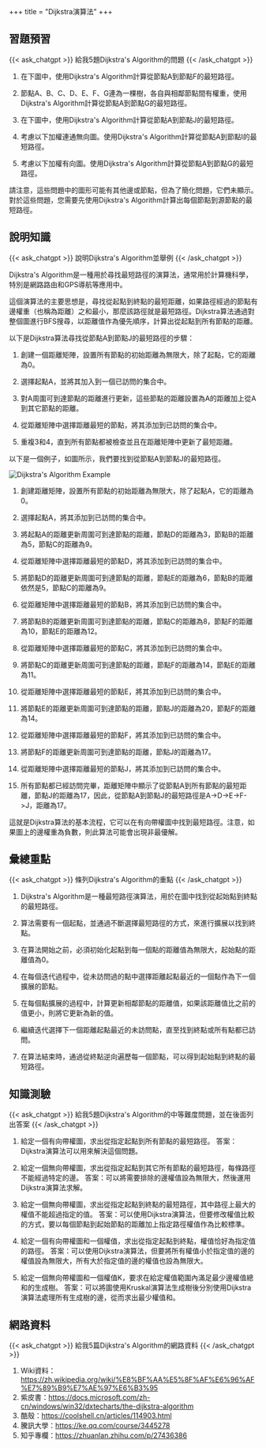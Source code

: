 +++
title = "Dijkstra演算法"
+++
## 習題預習
{{< ask_chatgpt >}}
給我5題Dijkstra's Algorithm的問題
{{< /ask_chatgpt >}}



1. 在下圖中，使用Dijkstra's Algorithm計算從節點A到節點F的最短路徑。

2. 節點A、B、C、D、E、F、G連為一棵樹，各自與相鄰節點間有權重，使用Dijkstra's Algorithm計算從節點A到節點G的最短路徑。

3. 在下圖中，使用Dijkstra's Algorithm計算從節點A到節點J的最短路徑。

4. 考慮以下加權連通無向圖。使用Dijkstra's Algorithm計算從節點A到節點I的最短路徑。

5. 考慮以下加權有向圖。使用Dijkstra's Algorithm計算從節點A到節點G的最短路徑。

請注意，這些問題中的圖形可能有其他邊或節點，但為了簡化問題，它們未顯示。對於這些問題，您需要先使用Dijkstra's Algorithm計算出每個節點到源節點的最短路徑。   

## 說明知識
{{< ask_chatgpt >}}
說明Dijkstra's Algorithm並舉例
{{< /ask_chatgpt >}}



Dijkstra's Algorithm是一種用於尋找最短路徑的演算法，通常用於計算機科學，特別是網路路由和GPS導航等應用中。

這個演算法的主要思想是，尋找從起點到終點的最短距離，如果路徑經過的節點有邊權重（也稱為距離）之和最小，那麼該路徑就是最短路徑。Dijkstra算法通過對整個圖進行BFS搜尋，以距離值作為優先順序，計算出從起點到所有節點的距離。

以下是Dijkstra算法尋找從節點A到節點J的最短路徑的步驟：

1. 創建一個距離矩陣，設置所有節點的初始距離為無限大，除了起點，它的距離為0。

2. 選擇起點A，並將其加入到一個已訪問的集合中。

3. 對A周圍可到達節點的距離進行更新，這些節點的距離設置為A的距離加上從A到其它節點的距離。

4. 從距離矩陣中選擇距離最短的節點，將其添加到已訪問的集合中。

5. 重複3和4，直到所有節點都被檢查並且在距離矩陣中更新了最短距離。

以下是一個例子，如圖所示，我們要找到從節點A到節點J的最短路徑。

![Dijkstra's Algorithm Example](https://i.imgur.com/QkHhzdn.png)

1. 創建距離矩陣，設置所有節點的初始距離為無限大，除了起點A，它的距離為0。

2. 選擇起點A，將其添加到已訪問的集合中。

3. 將起點A的距離更新周圍可到達節點的距離，節點D的距離為3，節點B的距離為5，節點C的距離為9。

4. 從距離矩陣中選擇距離最短的節點D，將其添加到已訪問的集合中。

5. 將節點D的距離更新周圍可到達節點的距離，節點E的距離為6，節點B的距離依然是5，節點C的距離為9。

6. 從距離矩陣中選擇距離最短的節點B，將其添加到已訪問的集合中。

7. 將節點B的距離更新周圍可到達節點的距離，節點C的距離為8，節點F的距離為10，節點E的距離為12。

8. 從距離矩陣中選擇距離最短的節點C，將其添加到已訪問的集合中。

9. 將節點C的距離更新周圍可到達節點的距離，節點F的距離為14，節點E的距離為11。

10. 從距離矩陣中選擇距離最短的節點E，將其添加到已訪問的集合中。

11. 將節點E的距離更新周圍可到達節點的距離，節點J的距離為20，節點F的距離為14。

12. 從距離矩陣中選擇距離最短的節點F，將其添加到已訪問的集合中。

13. 將節點F的距離更新周圍可到達節點的距離，節點J的距離為17。

14. 從距離矩陣中選擇距離最短的節點J，將其添加到已訪問的集合中。

15. 所有節點都已經訪問完畢，距離矩陣中顯示了從節點A到所有節點的最短距離，節點J的距離為17，因此，從節點A到節點J的最短路徑是A->D->E->F->J，距離為17。

這就是Dijkstra算法的基本流程，它可以在有向帶權圖中找到最短路徑。注意，如果圖上的邊權重為負數，則此算法可能會出現非最優解。   

## 彙總重點
{{< ask_chatgpt >}}
條列Dijkstra's Algorithm的重點
{{< /ask_chatgpt >}}



1. Dijkstra's Algorithm是一種最短路徑演算法，用於在圖中找到從起始點到終點的最短路徑。

2. 算法需要有一個起點，並通過不斷選擇最短路徑的方式，來進行擴展以找到終點。

3. 在算法開始之前，必須初始化起點到每一個點的距離值為無限大，起始點的距離值為0。

4. 在每個迭代過程中，從未訪問過的點中選擇距離起點最近的一個點作為下一個擴展的節點。

5. 在每個點擴展的過程中，計算更新相鄰節點的距離值，如果該距離值比之前的值更小，則將它更新為新的值。

6. 繼續迭代選擇下一個距離起點最近的未訪問點，直至找到終點或所有點都已訪問。

7. 在算法結束時，通過從終點逆向遍歷每一個節點，可以得到起始點到終點的最短路徑。   

## 知識測驗
{{< ask_chatgpt >}}
給我5題Dijkstra's Algorithm的中等難度問題，並在後面列出答案
{{< /ask_chatgpt >}}



1. 給定一個有向帶權圖，求出從指定起點到所有節點的最短路徑。
答案：Dijkstra演算法可以用來解決這個問題。

2. 給定一個無向帶權圖，求出從指定起點到其它所有節點的最短路徑，每條路徑不能經過特定的邊。
答案：可以將需要排除的邊權值設為無限大，然後運用Dijkstra演算法求解。

3. 給定一個無向帶權圖，求出從指定起點到終點的最短路徑，其中路徑上最大的權值不能超過指定的值。
答案：可以使用Dijkstra演算法，但要修改權值比較的方式，要以每個節點到起始節點的距離加上指定路徑權值作為比較標準。

4. 給定一個有向帶權圖和一個權值，求出從指定起點到終點，權值恰好為指定值的路徑。
答案：可以使用Dijkstra演算法，但要將所有權值小於指定值的邊的權值設為無限大，所有大於指定值的邊的權值也設為無限大。

5. 給定一個無向帶權圖和一個權值K，要求在給定權值範圍內滿足最少邊權值總和的生成樹。
答案：可以將圖使用Kruskal演算法生成樹後分別使用Dijkstra演算法處理所有生成樹的邊，從而求出最少權值和。   

## 網路資料
{{< ask_chatgpt >}}
給我5篇Dijkstra's Algorithm的網路資料
{{< /ask_chatgpt >}}

1. Wiki資料：https://zh.wikipedia.org/wiki/%E8%BF%AA%E5%8F%AF%E6%96%AF%E7%89%B9%E7%AE%97%E6%B3%95
2. 紫皮書：https://docs.microsoft.com/zh-cn/windows/win32/dxtecharts/the-dijkstra-algorithm
3. 酷殼：https://coolshell.cn/articles/114903.html
4. 騰訊大學：https://ke.qq.com/course/3445278
5. 知乎專欄：https://zhuanlan.zhihu.com/p/27436386   

